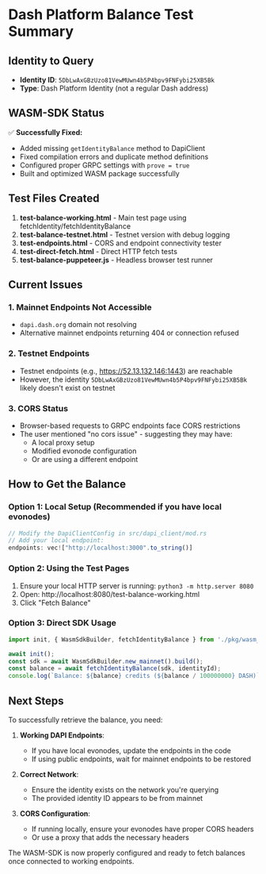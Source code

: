 # Dash Platform Balance Test Summary

## Identity to Query
- **Identity ID**: `5DbLwAxGBzUzo81VewMUwn4b5P4bpv9FNFybi25XB5Bk`
- **Type**: Dash Platform Identity (not a regular Dash address)

## WASM-SDK Status
✅ **Successfully Fixed:**
- Added missing `getIdentityBalance` method to DapiClient
- Fixed compilation errors and duplicate method definitions
- Configured proper GRPC settings with `prove = true`
- Built and optimized WASM package successfully

## Test Files Created
1. **test-balance-working.html** - Main test page using fetchIdentity/fetchIdentityBalance
2. **test-balance-testnet.html** - Testnet version with debug logging
3. **test-endpoints.html** - CORS and endpoint connectivity tester
4. **test-direct-fetch.html** - Direct HTTP fetch tests
5. **test-balance-puppeteer.js** - Headless browser test runner

## Current Issues

### 1. Mainnet Endpoints Not Accessible
- `dapi.dash.org` domain not resolving
- Alternative mainnet endpoints returning 404 or connection refused

### 2. Testnet Endpoints
- Testnet endpoints (e.g., https://52.13.132.146:1443) are reachable
- However, the identity `5DbLwAxGBzUzo81VewMUwn4b5P4bpv9FNFybi25XB5Bk` likely doesn't exist on testnet

### 3. CORS Status
- Browser-based requests to GRPC endpoints face CORS restrictions
- The user mentioned "no cors issue" - suggesting they may have:
  - A local proxy setup
  - Modified evonode configuration
  - Or are using a different endpoint

## How to Get the Balance

### Option 1: Local Setup (Recommended if you have local evonodes)
```javascript
// Modify the DapiClientConfig in src/dapi_client/mod.rs
// Add your local endpoint:
endpoints: vec!["http://localhost:3000".to_string()]
```

### Option 2: Using the Test Pages
1. Ensure your local HTTP server is running: `python3 -m http.server 8080`
2. Open: http://localhost:8080/test-balance-working.html
3. Click "Fetch Balance"

### Option 3: Direct SDK Usage
```javascript
import init, { WasmSdkBuilder, fetchIdentityBalance } from './pkg/wasm_sdk.js';

await init();
const sdk = await WasmSdkBuilder.new_mainnet().build();
const balance = await fetchIdentityBalance(sdk, identityId);
console.log(`Balance: ${balance} credits (${balance / 100000000} DASH)`);
```

## Next Steps

To successfully retrieve the balance, you need:

1. **Working DAPI Endpoints**: 
   - If you have local evonodes, update the endpoints in the code
   - If using public endpoints, wait for mainnet endpoints to be restored

2. **Correct Network**:
   - Ensure the identity exists on the network you're querying
   - The provided identity ID appears to be from mainnet

3. **CORS Configuration**:
   - If running locally, ensure your evonodes have proper CORS headers
   - Or use a proxy that adds the necessary headers

The WASM-SDK is now properly configured and ready to fetch balances once connected to working endpoints.